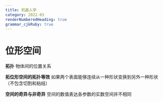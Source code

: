 ```yaml
---
title: 机器人学
category: 2022-03
renderNumberedHeading: true
grammar_cjkRuby: true
---
```



# 位形空间
**拓扑**
物体间的位置关系 

**拓位形空间的拓扑等效**
如果两个表面能够连续从一种形状变换到另外一种形状（不包含切割和粘结）

**空间的奇异与非奇异**
空间的数值表达各参数的实数空间并不相同


